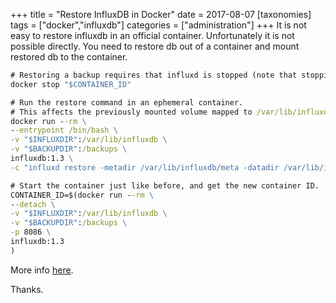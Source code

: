 +++
title = "Restore InfluxDB in Docker"
date = 2017-08-07
[taxonomies]
tags = ["docker","influxdb"]
categories = ["administration"]
+++
It is not easy to restore influxdb in an official container. Unfortunately it is not possible directly. You need to restore db out of a container and mount restored db to the container.
<!-- more -->
```bat
# Restoring a backup requires that influxd is stopped (note that stopping the process kills the container).
docker stop "$CONTAINER_ID"

# Run the restore command in an ephemeral container.
# This affects the previously mounted volume mapped to /var/lib/influxdb.
docker run --rm \
--entrypoint /bin/bash \
-v "$INFLUXDIR":/var/lib/influxdb \
-v "$BACKUPDIR":/backups \
influxdb:1.3 \
-c "influxd restore -metadir /var/lib/influxdb/meta -datadir /var/lib/influxdb/data -database foo /backups/foo.backup"

# Start the container just like before, and get the new container ID.
CONTAINER_ID=$(docker run --rm \
--detach \
-v "$INFLUXDIR":/var/lib/influxdb \
-v "$BACKUPDIR":/backups \
-p 8086 \
influxdb:1.3
)
```

More info [here](https://gist.github.com/mark-rushakoff/36b4491f97b8781198da36752ecd949b).

Thanks.